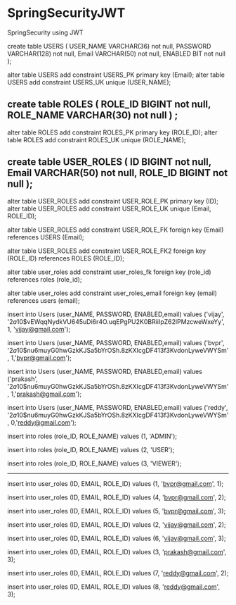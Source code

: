 # SpringSecurityJWT
 SpringSecurity using JWT

create table USERS (
  USER_NAME         VARCHAR(36) not null,
  PASSWORD VARCHAR(128) not null,
  Email  VARCHAR(50) not null,
  ENABLED           BIT not null  
);

alter table USERS add constraint USERS_PK primary key (Email);
alter table USERS add constraint USERS_UK unique (USER_NAME);

create table ROLES
(
  ROLE_ID   BIGINT not null,
  ROLE_NAME VARCHAR(30) not null
) ;
--  
alter table ROLES add constraint ROLES_PK primary key (ROLE_ID);
alter table ROLES add constraint ROLES_UK unique (ROLE_NAME);

create table USER_ROLES
(
  ID           BIGINT not null,
  Email  VARCHAR(50) not null,
  ROLE_ID BIGINT not null
);
--  
alter table USER_ROLES add constraint USER_ROLE_PK primary key (ID);
alter table USER_ROLES add constraint USER_ROLE_UK unique (Email, ROLE_ID);

alter table USER_ROLES add constraint USER_ROLE_FK foreign key (Email) references USERS (Email);

alter table USER_ROLES add constraint USER_ROLE_FK2 foreign key (ROLE_ID) references ROLES (ROLE_ID);

alter table user_roles add constraint user_roles_fk foreign key (role_id) references roles (role_id);

alter table user_roles add constraint user_roles_email foreign key (email) references users (email);

insert into Users (user_NAME, PASSWORD, ENABLED,email)
values ('vijay', '$2a$10$vEWqqNydkVU645uDi6r4O.uqEPgPU2K0BRiiIpZ62lPMzcweWxeYy', 1, 'vijay@gmail.com');

insert into Users (user_NAME, PASSWORD, ENABLED,email)
values ('bvpr', '$2a$10$nu6muyG0hwGzkKJSa5bYrOSh.8zKXIcgDF413f3KvdonLyweVWYSm', 1,'bvpr@gmail.com');

insert into Users (user_NAME, PASSWORD, ENABLED,email)
values ('prakash', '$2a$10$nu6muyG0hwGzkKJSa5bYrOSh.8zKXIcgDF413f3KvdonLyweVWYSm', 1,'prakash@gmail.com');

insert into Users (user_NAME, PASSWORD, ENABLED,email)
values ('reddy', '$2a$10$nu6muyG0hwGzkKJSa5bYrOSh.8zKXIcgDF413f3KvdonLyweVWYSm', 0,'reddy@gmail.com');


insert into roles (role_ID, ROLE_NAME)
values (1, 'ADMIN');

insert into roles (role_ID, ROLE_NAME)
values (2, 'USER');

insert into roles (role_ID, ROLE_NAME)
values (3, 'VIEWER');

---

insert into user_roles (ID, EMAIL, ROLE_ID)
values (1, 'bvpr@gmail.com', 1);

insert into user_roles (ID, EMAIL, ROLE_ID)
values (4, 'bvpr@gmail.com', 2);

insert into user_roles (ID, EMAIL, ROLE_ID)
values (5, 'bvpr@gmail.com', 3);

insert into user_roles (ID, EMAIL, ROLE_ID)
values (2, 'vijay@gmail.com', 2);

insert into user_roles (ID, EMAIL, ROLE_ID)
values (6, 'vijay@gmail.com', 3);

insert into user_roles (ID, EMAIL, ROLE_ID)
values (3, 'prakash@gmail.com', 3);


insert into user_roles (ID, EMAIL, ROLE_ID)
values (7, 'reddy@gmail.com', 2);

insert into user_roles (ID, EMAIL, ROLE_ID)
values (8, 'reddy@gmail.com', 3);
